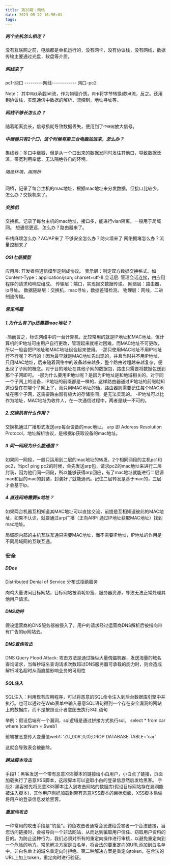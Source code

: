 ```yaml
---
title: 第28期：网络
date: 2023-05-22 16:56:03
tags:
---
```

##### 两个主机怎么相连？
没有互联网之前，电脑都是单机运行的，没有网卡，没有协议栈，没有网线，数据传输主要通过光盘，软盘等介质。

##### 网线来了

pc1-网口  ---------网线------------ 网口-pc2     

Note：
其中`网线`承载bit流，作为物理介质。`网卡`将字节转换成bit流，反之。还用到协议栈，实现通信中数据的解析，流控制，地址寻址等。

##### 网线不够长怎么办？
随着距离变长，信号损耗导致数据丢失，便用到了`中继器`放大信号。

##### 中继器只有2个口，这个时候有第三台电脑加进来，怎么办？
集线器：多口中继器，但是从一个口出来的数据发同时发往其他口，导致数据泛滥，带宽利用率低，无法隔绝各自的环境。

###### 隔绝环境，用网桥
网桥，记录了每台主机的mac地址，根据mac地址来分发数据，但接口比较少，怎么办？交换机来了。

##### 交换机
交换机，记录了每台主机的mac地址，接口多，能进行vlan隔离。一般用于局域网。
想通信更远，怎么办？路由器来了。

布线麻烦怎么办？AC/AP来了
不够安全怎么办？防火墙来了
网络拥堵怎么办？流量控制来了  

##### OSI七层模型
应用层: 开发者将通信模型定制成协议。
表示层：制定双方数据交换格式。如Content-Type：application/json; charset=utf-8
会话层: 管理会话连接，由应用程序的请求和响应组成。
传输层：端口，实现报文数据传递。
网络层：路由器，ip寻址。
数据链路层：交换机，mac寻址，数据差错检测。
物理层：网线，二进制流传输。

##### 常见问题
##### 1.为什么有了ip还需要mac地址？
-简而言之，标识网络中的一台计算机，比较常用的就是IP地址和MAC地址，但计算机的IP地址可由用户自行更改，管理起来就相对困难，而MAC地址不可更改，所以一般会把IP地址和MAC地址组合起来使用。
-那只使用MAC地址不用IP地址行不行呢？不行的！因为最早就是MAC地址先出现的，并且当时并不用IP地址，只用MAC地址，后来随着网络中的设备越来越多，整个路由过程越来越复杂，便出现了子网的概念。对于目的地址在其他子网的数据包，路由只需要将数据包送到那个子网即可。
-那为什么要用IP地址呢？是因为IP地址是和地域相关的，对于同一个子网上的设备，IP地址的前缀都是一样的，这样路由器通过IP地址的前缀就知道设备在在哪个子网上了，而只用MAC地址的话，路由器则需要记住每个MAC地址在哪个子网，这需要路由器有极大的存储空间，是无法实现的。
-IP地址可以比作为地址，MAC地址为收件人，在一次通信过程中，两者是缺一不可的。

##### 2.交换机有什么作用？
交换机通过广播形式发送arp每台设备的mac地址。
arp 即 Address Resolution Protocol，地址解析协议，是根据ip获取设备的mac地址。

##### 3.同一网段为什么能通信？
如果同一网段，一般只运用到二层的mac地址的转发，2个相同网段的主机pc1和pc2，当pc1 ping pc2的时候，会先发送arp包，请求pc2的mac地址来进行二层封装，因为他们同一网段，所以能够获得arp回应，有了mac地址就能进行二层源mac和目的mac的封装，封装好了就能通讯。记住二层转发是基于mac的，三层才会基于ip。


##### 4.直连网络需要ip地址？
如果两台机器互相知道其MAC地址可以直接交流，前提是互相知道彼此的MAC地址，如果不认识，就要通过arp广播（正向ARP: 通过IP地址获取MAC地址）找到mac地址。

局域网内部的主机互联互通只需要MAC地址，而不需要IP地址，IP地址的作用是不同局域网的互联互通。

### 安全
##### DDos
Distributed Denial of Service 分布式拒绝服务

肉鸡大量访问目标网站，目标网站被消耗带宽、服务器资源，导致无法正常处理其他用户请求。

##### DNS劫持
假设运营商的DNS服务器被侵入了，用户的请求经过运营商DNS解析后被指向带有广告的ip网站去。

##### DNS查询攻击
DNS Query Flood Attack: 攻击方法是通过操纵大量傀儡机器，发送海量的域名查询请求，当每秒域名查询请求次数超过DNS服务器可承载的能力时，则会造成解析域名超时从而直接影响业务的可用性

##### SQL注入
SQL注入：利用现有应用程序，可以将恶意的SQL命令注入到后台数据库引擎中并执行。也可以通过在Web表单中输入恶意SQL语句得到一个存在安全漏洞的网站上的数据库，而不是按照设计者意图去执行SQL语句

举例：假设后端有一个漏洞，sql逻辑是通过拼接方式执行sql。
select * from car where (carNum = $web1 

前端被恶意传入变量值web1: 'ZU_006',0,0);DROP DATABASE TABLE='car'

这就会导致表会被删除。
##### 跨站脚本攻击
手段1：黑客发送一个带有恶意XSS脚本的链接给小白用户，小白点了链接，页面加载执行了恶意XSS脚本，这段脚本可以盗取小白的登录信息然后发给黑客。
手段2: 黑客预先将恶意XSS脚本注入到攻击网站的数据库(假设目标网站存在漏洞能被注入脚本)，其他用户刚好加载到带有恶意XSS脚本的目标页面，XSS脚本偷偷将用户的登录信息发给黑客。

##### 重定向攻击
一种常用的攻击手段是"钓鱼"。钓鱼攻击者通常会发送给受害者一个合法链接，当您访问链接时，会被导向一个非法网站，从而达到骗取用户信任、窃取用户资料的目的。为防止这种行为，我们必须对所有的重定向操作进行审核，以避免重定向到一个危险的地方。常见解决方案是白名单，将合法的要重定向的URL添加到白名单中，非白名单上的域名重定向时拒绝。第二种解决方案是重定向token，在合法的URL上加上token，重定向时进行验证。

